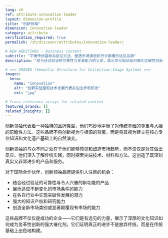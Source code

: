 ```yaml
---
lang: zh
ref: attribute-innovation-leader
layout: dimension-profile
title: "创新领袖"
dimension: innovation-leader
category: attribute
verification_required: true
permalink: /zh/discover/attributes/innovation-leader/

# NEW ADDITIONS - Business Context
subtitle: "平衡传统基础与前沿方法、塑造市场演进和行业颠覆的远见品牌"
description: "结合经过验证的可靠性与变革能力的公司，展示文化知识如何催化突破性创新。"

# === IMAGES (Semantic Structure for Collection-Image System) ===
images:
  hero:
    name: "innovation"
    alt: "创新实验室和技术发展代表前沿进步和研发"
    ext: "jpg"

# Cross-reference arrays for related content
featured_brands: []
related_insights: []
---
```


创新领袖代表着一种独特的品牌类型，他们巧妙地平衡了对传统基础的尊重与大胆的前瞻性方法。这些品牌不将创新视为与根源的背离，而是将其视为建立在核心专业知识和文化遗产基础上的自然演变。

创新领袖的与众不同之处在于他们能够预见和塑造市场趋势，而不仅仅是对其做出反应。他们深入了解传统实践，同时探索尖端技术、材料和方法。这创造了既深刻真实又非常进步的产品和服务。

对于国际合作伙伴，创新领袖品牌提供引人注目的机会：
- 结合经过验证的可靠性与令人兴奋的新功能的产品
- 展示适应不断变化的市场条件的能力
- 在各自行业中实现突破性发展的潜力
- 强大的知识产权和研究能力
- 创造全新市场类别或显著颠覆现有市场的能力

这些品牌不仅仅是成功的企业——它们是有远见的力量，展示了深厚的文化知识如何成为变革性创新的强大催化剂。它们证明真正的进步不是放弃传统，而是在传统基础上出色地构建。
